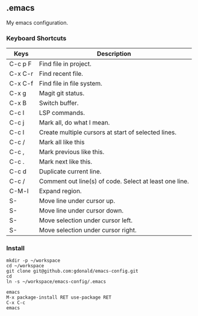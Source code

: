 
## .emacs

My emacs configuration.

### Keyboard Shortcuts

| Keys      | Description                                             |
|-----------|---------------------------------------------------------|
| C-c p F   | Find file in project.                                   |
| C-x C-r   | Find recent file.                                       |
| C-x C-f   | Find file in file system.                               |
| C-x g     | Magit git status.                                       |
| C-x B     | Switch buffer.                                          |
| C-c l     | LSP commands.                                           |
| C-c j     | Mark all, do what I mean.                               |
| C-c l     | Create multiple cursors at start of selected lines.     |
| C-c /     | Mark all like this                                      |
| C-c ,     | Mark previous like this.                                |
| C-c .     | Mark next like this.                                    |
| C-c d     | Duplicate current line.                                 |
| C-c /     | Comment out line(s) of code.  Select at least one line. |
| C-M-l     | Expand region.                                          |
| S-<up>    | Move line under cursor up.                              |
| S-<down>  | Move line under cursor down.                            |
| S-<left>  | Move selection under cursor left.                       |
| S-<right> | Move selection under cursor right.                      |

### Install

	mkdir -p ~/workspace
	cd ~/workspace
	git clone git@github.com:gdonald/emacs-config.git
	cd
	ln -s ~/workspace/emacs-config/.emacs

	emacs
	M-x package-install RET use-package RET
	C-x C-c
	emacs

